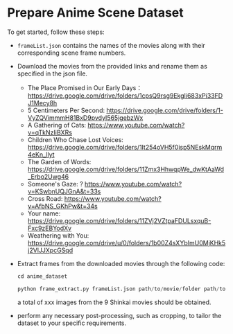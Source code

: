 # Prepare Anime Scene Dataset

To get started, follow these steps:

- `frameList.json` contains the names of the movies along with their corresponding scene frame numbers.

- Download the movies from the provided links and rename them as specified in the json file.
    - The Place Promised in Our Early Days：https://drive.google.com/drive/folders/1cpsQ9rsg9EkgIi683xPi33FDJ1Mecy8h 
    - 5 Centimeters Per Second: https://drive.google.com/drive/folders/1-VyZQVimmmH81BxD9pvdyI565jgebzWx 
    - A Gathering of Cats: https://www.youtube.com/watch?v=qTkNzIiBXRs
    - Children Who Chase Lost Voices: https://drive.google.com/drive/folders/1It254oVH5f0isp5NEskMqrm4eKn_llyt 
    - The Garden of Words: https://drive.google.com/drive/folders/11Zmx3HhwqpWe_dwKtAaWd_Erbo2Uwg46  
    - Someone's Gaze: ? https://www.youtube.com/watch?v=KSwbnUQJGnA&t=33s 
    - Cross Road: https://www.youtube.com/watch?v=AfbNS_GKhPw&t=34s
    - Your name: https://drive.google.com/drive/folders/11ZVj2VZtpaFDULsxquB-Fxc9zEBYodXv 
    - Weathering with You: https://drive.google.com/drive/u/0/folders/1b00Z4sXYbImU0MjKHk5j2VlJJXpcGSqd
    
- Extract frames from the downloaded movies through the following code:
    ```python
    cd anime_dataset

    python frame_extract.py frameList.json path/to/movie/folder path/to/save/extracted/data
    ```
    a total of xxx images from the 9 Shinkai movies should be obtained.
    
- perform any necessary post-processing, such as cropping, to tailor the dataset to your specific requirements.